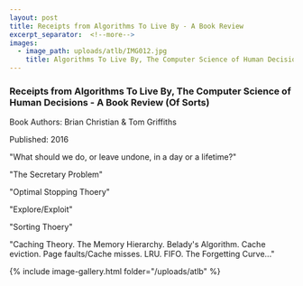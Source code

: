 ```yaml
---
layout: post
title: Receipts from Algorithms To Live By - A Book Review
excerpt_separator:  <!--more-->
images:
  - image_path: uploads/atlb/IMG012.jpg
    title: Algorithms To Live By, The Computer Science of Human Decisions (2016)
---
```


### Receipts from Algorithms To Live By, The Computer Science of Human Decisions - A Book Review (Of Sorts)

Book Authors: Brian Christian & Tom Griffiths

Published: 2016

"What should we do, or leave undone, in a day or a lifetime?"

"The Secretary Problem"

"Optimal Stopping Thoery"

"Explore/Exploit"

"Sorting Thoery"

"Caching Theory. The Memory Hierarchy. Belady's Algorithm. Cache eviction. Page faults/Cache misses. LRU. FIFO. The Forgetting Curve..."

{% include image-gallery.html folder="/uploads/atlb" %}
